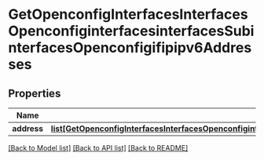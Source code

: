 # GetOpenconfigInterfacesInterfacesOpenconfiginterfacesinterfacesSubinterfacesOpenconfigifipipv6Addresses

## Properties
Name | Type | Description | Notes
------------ | ------------- | ------------- | -------------
**address** | [**list[GetOpenconfigInterfacesInterfacesOpenconfiginterfacesinterfacesSubinterfacesOpenconfigifipipv6AddressesAddress]**](GetOpenconfigInterfacesInterfacesOpenconfiginterfacesinterfacesSubinterfacesOpenconfigifipipv6AddressesAddress.md) |  | [optional] 

[[Back to Model list]](../README.md#documentation-for-models) [[Back to API list]](../README.md#documentation-for-api-endpoints) [[Back to README]](../README.md)


